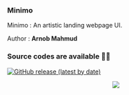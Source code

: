 ### Minimo
Minimo : An artistic landing webpage UI.

Author : **Arnob Mahmud**
### **Source codes are available 👍🏻** 

[![GitHub release (latest by date)](https://img.shields.io/github/v/release/arnobmahmud/Minimo?color=orange&logo=github)](https://github.com/ArnobMahmud/Minimo/releases/tag/v1.0) 

<p align = "center">
<img src = "https://user-images.githubusercontent.com/60808266/96849012-e96f1600-1476-11eb-85a9-e8ce094b3a98.png"/>
</p>
